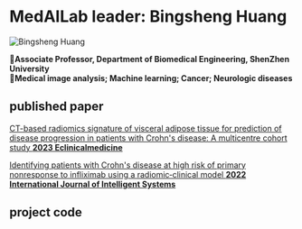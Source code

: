 # MedAILab leader: Bingsheng Huang
![Bingsheng Huang](https://bme.szu.edu.cn/pic/images/syd001/pic_g/20191127/01145647s.jpg)


:school:__Associate Professor, Department of Biomedical Engineering, ShenZhen University__  
:book:__Medical image analysis; Machine learning; Cancer; Neurologic diseases__
## published paper
  [CT-based radiomics signature of visceral adipose tissue for prediction of disease progression in patients with Crohn's disease: A multicentre cohort study __2023 Eclinicalmedicine__]()
  
  [Identifying patients with Crohn's disease at high risk of primary nonresponse to infliximab using a radiomic‐clinical model __2022 International Journal of Intelligent Systems__]()
## project code
